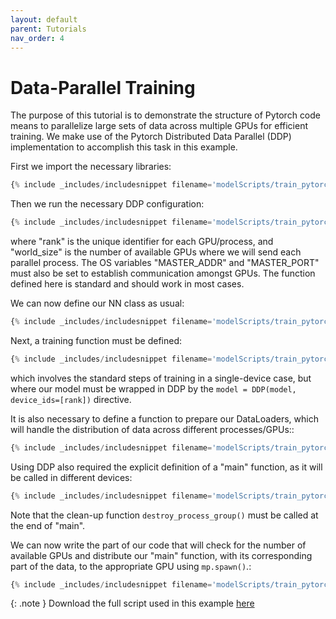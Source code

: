 ```yaml
---
layout: default
parent: Tutorials
nav_order: 4
---
```

    
Data-Parallel Training
======================
The purpose of this tutorial is to demonstrate the structure of Pytorch code means to parallelize large sets of data across multiple GPUs for efficient training. We make use of the Pytorch Distributed Data Parallel (DDP) implementation to accomplish this task in this example.

First we import the necessary libraries:
```python
{% include _includes/includesnippet filename='modelScripts/train_pytorch_multigpu.py' starttext='import torch ' endtext='import os' %}
```

Then we run the necessary DDP configuration:
```python
{% include _includes/includesnippet filename='modelScripts/train_pytorch_multigpu.py' starttext='def ddp_setup(rank, world_size):' endtext='world_size=world_size)' %}
``` 
where "rank" is the unique identifier for each GPU/process, and "world_size" is the number of available GPUs where we will send each parallel process. The OS variables "MASTER_ADDR" and "MASTER_PORT" must also be set to establish communication amongst GPUs. The function defined here is standard and should work in most cases.

We can now define our NN class as usual:
```python
{% include _includes/includesnippet filename='modelScripts/train_pytorch_multigpu.py' starttext='class SeqNet(nn.Module):' endtext='return out' %}
```

Next, a training function must be defined:
```python
{% include _includes/includesnippet filename='modelScripts/train_pytorch_multigpu.py' starttext='def train(model,' endtext='str(rank) + " finished.")' %}
```
which involves the standard steps of training in a single-device case, but where our model must be wrapped in DDP by the `model = DDP(model, device_ids=[rank])` directive.

It is also necessary to define a function to prepare our DataLoaders, which will handle the distribution of data across different processes/GPUs::
```python
{% include _includes/includesnippet filename='modelScripts/train_pytorch_multigpu.py' starttext='def prepare_dataloader' endtext='  )'%}
```

Using DDP also required the explicit definition of a "main" function, as it will be called in different devices:
```python
{% include _includes/includesnippet filename='modelScripts/train_pytorch_multigpu.py' starttext='def main(rank, world_size):' endtext='destroy_process_group()'%}
```
Note that the clean-up function `destroy_process_group()` must be called at the end of "main".

We can now write the part of our code that will check for the number of available GPUs and distribute our "main" function, with its corresponding part of the data, to the appropriate GPU using `mp.spawn()`.:
```python
{% include _includes/includesnippet filename='modelScripts/train_pytorch_multigpu.py' starttext='if __name__ == "__main__":' endtext='nprocs=world_size)'%}
```
{: .note }
Download the full script used in this example [here](https://github.com/accre/mltf/blob/main/docs/modelScripts/train_pytorch_multigpu.py)

